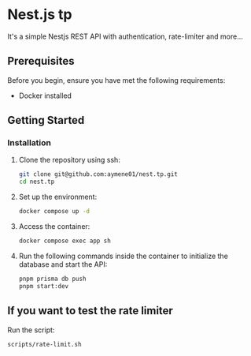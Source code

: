 # Nest.js tp
It's a simple Nestjs REST API with authentication, rate-limiter and more...

## Prerequisites

Before you begin, ensure you have met the following requirements:
- Docker installed

## Getting Started

### Installation

1. Clone the repository using ssh:

   ```bash
   git clone git@github.com:aymene01/nest.tp.git
   cd nest.tp
   ```
   
2. Set up the environment:
   ```bash
   docker compose up -d
   ```
   
3. Access the container:
   ```bash
   docker compose exec app sh
   ```
   
4. Run the following commands inside the container to initialize the database and start the API:
   ```bash
   pnpm prisma db push
   pnpm start:dev
   ```

## If you want to test the rate limiter
Run the script:
   ```bash
   scripts/rate-limit.sh
   ```
